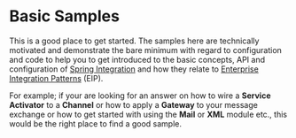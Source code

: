 Basic Samples
=============

This is a good place to get started. The samples here are technically motivated and demonstrate the bare minimum with regard to configuration and code to help you to get introduced to the basic concepts, API and configuration of [Spring Integration](https://www.springsource.org/spring-integration) and how they relate to [Enterprise Integration Patterns](https://www.enterpriseintegrationpatterns.com/) (EIP). 

For example; if your are looking for an answer on how to wire a **Service Activator** to a **Channel** or how to apply a **Gateway** to your message exchange or how to get started with using the **Mail** or **XML** module etc., this would be the right place to find a good sample. 
